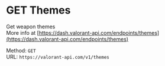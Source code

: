 <!-- This file is automatically generated! Do not edit it directly! See https://github.com/techchrism/valorant-api-docs/blob/trunk/contributing.md for more information. -->

# GET Themes

Get weapon themes  
More info at [https://dash.valorant-api.com/endpoints/themes](https://dash.valorant-api.com/endpoints/themes)  


Method: `GET`  
URL: `https://valorant-api.com/v1/themes`  
